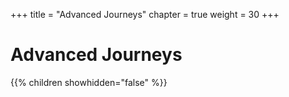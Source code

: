 +++
title = "Advanced Journeys"
chapter = true
weight = 30
+++

# Advanced Journeys

{{% children showhidden="false" %}}
